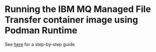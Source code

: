 # Running the IBM MQ Managed File Transfer container image using Podman Runtime
See [here](./run-with-podman/run-test.sh) for a step-by-step guide 

